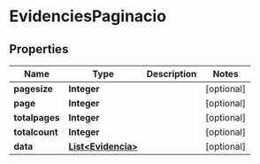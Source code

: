 # EvidenciesPaginacio

## Properties
Name | Type | Description | Notes
------------ | ------------- | ------------- | -------------
**pagesize** | **Integer** |  |  [optional]
**page** | **Integer** |  |  [optional]
**totalpages** | **Integer** |  |  [optional]
**totalcount** | **Integer** |  |  [optional]
**data** | [**List&lt;Evidencia&gt;**](Evidencia.md) |  |  [optional]
